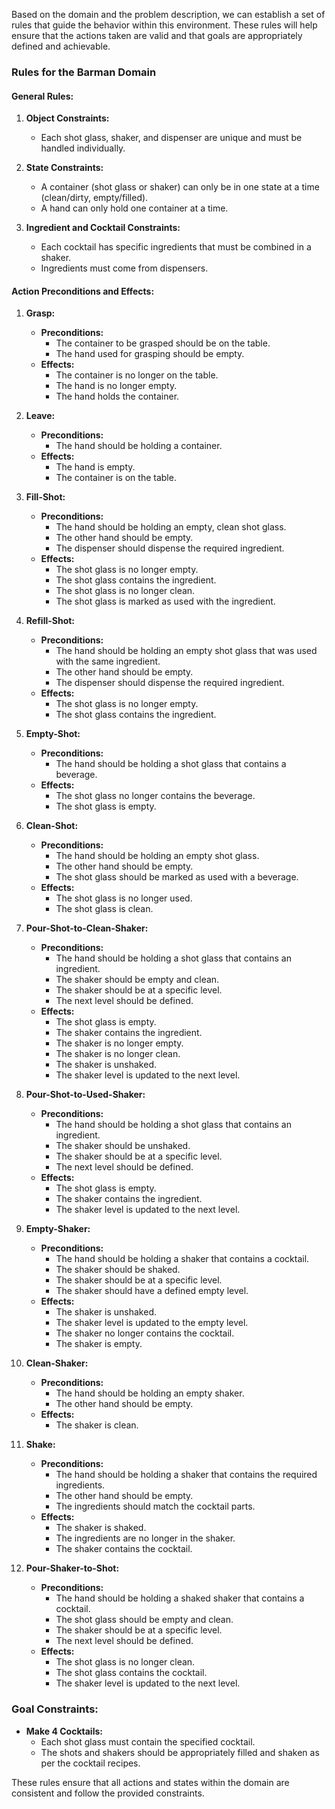 Based on the domain and the problem description, we can establish a set of rules that guide the behavior within this environment. These rules will help ensure that the actions taken are valid and that goals are appropriately defined and achievable.

### Rules for the Barman Domain

#### General Rules:
1. **Object Constraints:**
   - Each shot glass, shaker, and dispenser are unique and must be handled individually.

2. **State Constraints:**
   - A container (shot glass or shaker) can only be in one state at a time (clean/dirty, empty/filled).
   - A hand can only hold one container at a time.

3. **Ingredient and Cocktail Constraints:**
   - Each cocktail has specific ingredients that must be combined in a shaker.
   - Ingredients must come from dispensers.

#### Action Preconditions and Effects:

1. **Grasp:**
   - **Preconditions:**
     - The container to be grasped should be on the table.
     - The hand used for grasping should be empty.
   - **Effects:**
     - The container is no longer on the table.
     - The hand is no longer empty.
     - The hand holds the container.

2. **Leave:**
   - **Preconditions:**
     - The hand should be holding a container.
   - **Effects:**
     - The hand is empty.
     - The container is on the table.

3. **Fill-Shot:**
   - **Preconditions:**
     - The hand should be holding an empty, clean shot glass.
     - The other hand should be empty.
     - The dispenser should dispense the required ingredient.
   - **Effects:**
     - The shot glass is no longer empty.
     - The shot glass contains the ingredient.
     - The shot glass is no longer clean.
     - The shot glass is marked as used with the ingredient.

4. **Refill-Shot:**
   - **Preconditions:**
     - The hand should be holding an empty shot glass that was used with the same ingredient.
     - The other hand should be empty.
     - The dispenser should dispense the required ingredient.
   - **Effects:**
     - The shot glass is no longer empty.
     - The shot glass contains the ingredient.

5. **Empty-Shot:**
   - **Preconditions:**
     - The hand should be holding a shot glass that contains a beverage.
   - **Effects:**
     - The shot glass no longer contains the beverage.
     - The shot glass is empty.

6. **Clean-Shot:**
   - **Preconditions:**
     - The hand should be holding an empty shot glass.
     - The other hand should be empty.
     - The shot glass should be marked as used with a beverage.
   - **Effects:**
     - The shot glass is no longer used.
     - The shot glass is clean.

7. **Pour-Shot-to-Clean-Shaker:**
   - **Preconditions:**
     - The hand should be holding a shot glass that contains an ingredient.
     - The shaker should be empty and clean.
     - The shaker should be at a specific level.
     - The next level should be defined.
   - **Effects:**
     - The shot glass is empty.
     - The shaker contains the ingredient.
     - The shaker is no longer empty.
     - The shaker is no longer clean.
     - The shaker is unshaked.
     - The shaker level is updated to the next level.

8. **Pour-Shot-to-Used-Shaker:**
   - **Preconditions:**
     - The hand should be holding a shot glass that contains an ingredient.
     - The shaker should be unshaked.
     - The shaker should be at a specific level.
     - The next level should be defined.
   - **Effects:**
     - The shot glass is empty.
     - The shaker contains the ingredient.
     - The shaker level is updated to the next level.

9. **Empty-Shaker:**
   - **Preconditions:**
     - The hand should be holding a shaker that contains a cocktail.
     - The shaker should be shaked.
     - The shaker should be at a specific level.
     - The shaker should have a defined empty level.
   - **Effects:**
     - The shaker is unshaked.
     - The shaker level is updated to the empty level.
     - The shaker no longer contains the cocktail.
     - The shaker is empty.

10. **Clean-Shaker:**
    - **Preconditions:**
      - The hand should be holding an empty shaker.
      - The other hand should be empty.
    - **Effects:**
      - The shaker is clean.

11. **Shake:**
    - **Preconditions:**
      - The hand should be holding a shaker that contains the required ingredients.
      - The other hand should be empty.
      - The ingredients should match the cocktail parts.
    - **Effects:**
      - The shaker is shaked.
      - The ingredients are no longer in the shaker.
      - The shaker contains the cocktail.

12. **Pour-Shaker-to-Shot:**
    - **Preconditions:**
      - The hand should be holding a shaked shaker that contains a cocktail.
      - The shot glass should be empty and clean.
      - The shaker should be at a specific level.
      - The next level should be defined.
    - **Effects:**
      - The shot glass is no longer clean.
      - The shot glass contains the cocktail.
      - The shaker level is updated to the next level.

### Goal Constraints:

- **Make 4 Cocktails:**
  - Each shot glass must contain the specified cocktail.
  - The shots and shakers should be appropriately filled and shaken as per the cocktail recipes.

These rules ensure that all actions and states within the domain are consistent and follow the provided constraints.